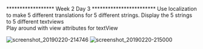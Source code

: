 ******************  Week 2 Day 3  ************************
Use localization to make 5 different translations for 5 different strings.
Display the 5 strings to 5 different textviews  
Play around with view attributes for textView

![screenshot_20190220-214746](https://user-images.githubusercontent.com/32153064/53142517-3728d200-3562-11e9-9127-9996bfd86e2a.png)
![screenshot_20190220-215000](https://user-images.githubusercontent.com/32153064/53142523-3abc5900-3562-11e9-8fb3-cf59087e9643.png)
